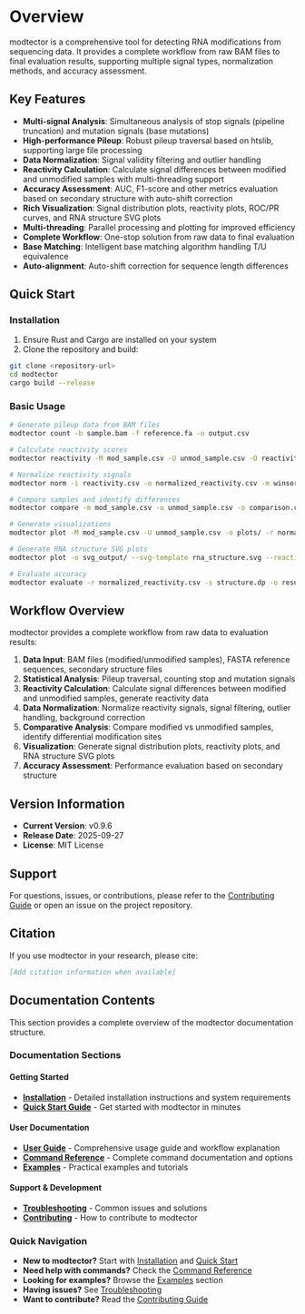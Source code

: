 # Overview

modtector is a comprehensive tool for detecting RNA modifications from sequencing data. It provides a complete workflow from raw BAM files to final evaluation results, supporting multiple signal types, normalization methods, and accuracy assessment.

## Key Features

- **Multi-signal Analysis**: Simultaneous analysis of stop signals (pipeline truncation) and mutation signals (base mutations)
- **High-performance Pileup**: Robust pileup traversal based on htslib, supporting large file processing
- **Data Normalization**: Signal validity filtering and outlier handling
- **Reactivity Calculation**: Calculate signal differences between modified and unmodified samples with multi-threading support
- **Accuracy Assessment**: AUC, F1-score and other metrics evaluation based on secondary structure with auto-shift correction
- **Rich Visualization**: Signal distribution plots, reactivity plots, ROC/PR curves, and RNA structure SVG plots
- **Multi-threading**: Parallel processing and plotting for improved efficiency
- **Complete Workflow**: One-stop solution from raw data to final evaluation
- **Base Matching**: Intelligent base matching algorithm handling T/U equivalence
- **Auto-alignment**: Auto-shift correction for sequence length differences

## Quick Start

### Installation

1. Ensure Rust and Cargo are installed on your system
2. Clone the repository and build:

```bash
git clone <repository-url>
cd modtector
cargo build --release
```

### Basic Usage

```bash
# Generate pileup data from BAM files
modtector count -b sample.bam -f reference.fa -o output.csv

# Calculate reactivity scores
modtector reactivity -M mod_sample.csv -U unmod_sample.csv -O reactivity.csv

# Normalize reactivity signals
modtector norm -i reactivity.csv -o normalized_reactivity.csv -m winsor90

# Compare samples and identify differences
modtector compare -m mod_sample.csv -u unmod_sample.csv -o comparison.csv

# Generate visualizations
modtector plot -M mod_sample.csv -U unmod_sample.csv -o plots/ -r normalized_reactivity.csv

# Generate RNA structure SVG plots
modtector plot -o svg_output/ --svg-template rna_structure.svg --reactivity normalized_reactivity.csv

# Evaluate accuracy
modtector evaluate -r normalized_reactivity.csv -s structure.dp -o results/ -g gene_id
```

## Workflow Overview

modtector provides a complete workflow from raw data to evaluation results:

1. **Data Input**: BAM files (modified/unmodified samples), FASTA reference sequences, secondary structure files
2. **Statistical Analysis**: Pileup traversal, counting stop and mutation signals
3. **Reactivity Calculation**: Calculate signal differences between modified and unmodified samples, generate reactivity data
4. **Data Normalization**: Normalize reactivity signals, signal filtering, outlier handling, background correction
5. **Comparative Analysis**: Compare modified vs unmodified samples, identify differential modification sites
6. **Visualization**: Generate signal distribution plots, reactivity plots, and RNA structure SVG plots
7. **Accuracy Assessment**: Performance evaluation based on secondary structure

## Version Information

- **Current Version**: v0.9.6
- **Release Date**: 2025-09-27
- **License**: MIT License

## Support

For questions, issues, or contributions, please refer to the [Contributing Guide](contributing.md) or open an issue on the project repository.

## Citation

If you use modtector in your research, please cite:

```bibtex
[Add citation information when available]
```

## Documentation Contents

This section provides a complete overview of the modtector documentation structure.

### Documentation Sections

#### Getting Started
- **[Installation](installation.md)** - Detailed installation instructions and system requirements
- **[Quick Start Guide](quickstart.md)** - Get started with modtector in minutes

#### User Documentation
- **[User Guide](user-guide.md)** - Comprehensive usage guide and workflow explanation
- **[Command Reference](commands.md)** - Complete command documentation and options
- **[Examples](examples.md)** - Practical examples and tutorials

#### Support & Development
- **[Troubleshooting](troubleshooting.md)** - Common issues and solutions
- **[Contributing](contributing.md)** - How to contribute to modtector

### Quick Navigation

- **New to modtector?** Start with [Installation](installation.md) and [Quick Start](quickstart.md)
- **Need help with commands?** Check the [Command Reference](commands.md)
- **Looking for examples?** Browse the [Examples](examples.md) section
- **Having issues?** See [Troubleshooting](troubleshooting.md)
- **Want to contribute?** Read the [Contributing Guide](contributing.md)
